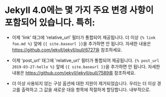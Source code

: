 # Jekyll 4.0에는 몇 가지 주요 변경 사항이 포함되어 있습니다. 특히:

   * 이제 'link' 태그에 'relative_url' 필터가 통합되어 제공됩니다.
     더 이상 `{% link foo.md %}` 앞에 `{{ site.baseurl }}`을 추가하면 안 됩니다.
     자세한 내용은 https://github.com/jekyll/jekyll/pull/6727을 참조하세요.

   * 이제 'post_url' 태그에 'relative_url' 필터가 통합되어 제공됩니다.
     `{% post_url 2019-03-27-hello %}` 앞에 `{{ site.baseurl }}`을 추가하면 안 됩니다.
     자세한 내용은 https://github.com/jekyll/jekyll/pull/7589를 참조하세요.

   * 더 이상 사용되지 않는 구성 옵션에 대한 지원이 제거되었습니다. 우리는 더 이상
     경고를 출력하고 그 값을 새로운 대응 항목에 적절하게 할당합니다.
     내부적으로.